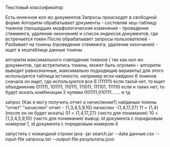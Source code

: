 Текстовый классификатор

Есть конечное кол-во документов
Запросы происходят в свободной форме
Алгоритм обрабатывает документы - состовляя хеш-таблицу токенов (прошедших морфологические изменения - проведение стемминга, удаление окончания) и список индексов документов, где встречается токен
После обрабатывает запросы пользователей - Разбивает на токены (проведение стемминга, удаление окончания) - ищет в хештаблице данные токены

алгоритм максимального совпадения токенов ( так как кол-во документов, где встретились токены, может быть огромен - алгоритм выводит равнозначные, максимально подходящие варианты)
для этого используется таблица истиности, например если найдено 6 токенов
сначала он ищет, где используются все 6 (111111)
если такой нет, то ищет объединение 011111, 101111, 110111, 111011, 111101, 111110
если и таких нет, то будет искать комбинации 2 нулями 001111,010111.......
и тд

запрос (Как я могу получить отчет о начислении?)
найденые токены "отчет" "начислен"
отчет - {1,3,4,5,9,10}
начислен -{1,4,17,27}
11 = {1,4} (после он не будет искать)
01 = {1,4,17,27} (чисто для понимания)
10 = {1,3,4,5,9,10} (чисто для понимания)
вывод: id документа с порядковым номером 1, id документа с порядковым номером 4

запустить с командной строки java -jar search.jar  --data данные.csv --input-file запросы.txt --output-file результаты.json 
